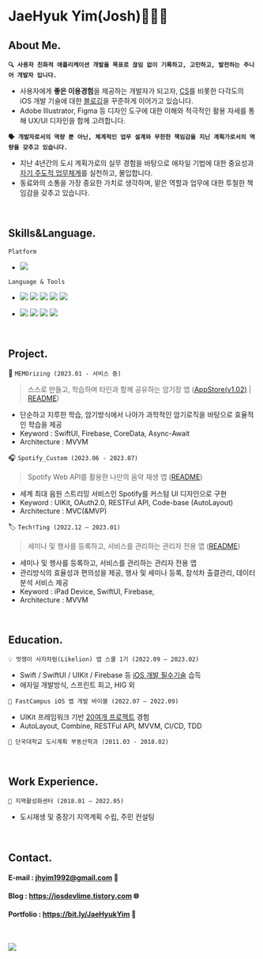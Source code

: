  # JaeHyuk Yim(Josh)🧑🏻‍💻
 
  ## About Me.
  
  **<p>`🔍 사용자 친화적 애플리케이션 개발을 목표로 끊임 없이 기록하고, 고민하고, 발전하는 주니어 개발자 입니다.`<p>**
  
  - 사용자에게 **좋은 이용경험**을 제공하는 개발자가 되고자, [CS](https://iosdevlime.tistory.com/category/CS/Computer%20Basic)를 비롯한 다각도의 iOS 개발 기술에 대한 [블로깅](https://iosdevlime.tistory.com/)을 꾸준하게 이어가고 있습니다.
  - Adobe Illustrator, Figma 등 디자인 도구에 대한 이해와 적극적인 활용 자세를 통해 UX/UI 디자인을 함께 고려합니다.
  
  **<p>`🗣️ 개발자로서의 역량 뿐 아닌, 체계적인 업무 설계와 무한한 책임감을 지닌 계획가로서의 역량을 갖추고 있습니다.`<p>**
  - 지난 4년간의 도시 계획가로의 실무 경험을 바탕으로 애자일 기법에 대한 중요성과 [자기 주도적 업무체계](https://www.notion.so/onthelots/aa0af84dbcd249eb835e731c1ffca7ea?pvs=4)를 실천하고, 몰입합니다.
  - 동료와의 소통을 가장 중요한 가치로 생각하며, 맡은 역할과 업무에 대한 투철한 책임감을 갖추고 있습니다.
  
  <br> 
  
   ## Skills&Language.
  
  
  `Platform`

  - <img src="https://img.shields.io/badge/iOS-5A29E4?style=flat&logo=iOS&logoColor=white"/>  
    
  `Language & Tools`
  
  - <img src="https://img.shields.io/badge/Swift-F05138?style=flat&logo=swift&logoColor=white"/> <img src="https://img.shields.io/badge/SwiftUI-2396F3?style=flat&logo=Swift&logoColor=white"/> <img src="https://img.shields.io/badge/UIkit-2396F3?style=flat&logo=UIKit&logoColor=white"/> <img src="https://img.shields.io/badge/CocoaPods-EE3322?style=flat-square&logo=CocoaPods&logoColor=white"/> <img src="https://img.shields.io/badge/Combine-F05138?style=flat-square&logo=Swift&logoColor=white"/> 
   
 - <img src="https://img.shields.io/badge/Git-F05032?style=flat-square&logo=Git&logoColor=white"/> <img src="https://img.shields.io/badge/Firebase-FFCA28?style=flat&logo=Firebase&logoColor=white"/> <img src="https://img.shields.io/badge/Figma-F24E1E?style=flat&logo=Figma&logoColor=white"/> <img src="https://img.shields.io/badge/Adobe Illustrator-FF9A00?style=flat&logo=Adobe Illustrator&logoColor=white">
  
  <br> 
  
  ## Project.

  📘 `MEMOrizing (2023.01 - 서비스 중)`
  > 스스로 만들고, 학습하며 타인과 함께 공유하는 암기장 앱 ([AppStore(v1.02)](https://apps.apple.com/kr/app/memorizing/id1670026920) | [README](https://github.com/onthelots/memorizing))
  - 단순하고 지루한 학습, 암기방식에서 나아가 과학적인 암기로직을 바탕으로 효율적인 학습을 제공
  - Keyword : SwiftUI, Firebase, CoreData, Async-Await
  - Architecture : MVVM

 🎧 `Spotify_Custom (2023.06 - 2023.07)`
  > Spotify Web API를 활용한 나만의 음악 재생 앱 ([README](https://github.com/onthelots/Spotify_App))
  - 세계 최대 음원 스트리밍 서비스인 Spotify를 커스텀 UI 디자인으로 구현
  - Keyword : UIKit, OAuth2.0, RESTFul API, Code-base (AutoLayout)
  - Architecture : MVC(&MVP)
  
  
  🏷️ `Tech!Ting (2022.12 – 2023.01)`
  > 세미나 및 행사를 등록하고, 서비스를 관리하는 관리자 전용 앱 ([README](https://github.com/onthelots/Tech-Ting))
  - 세미나 및 행사를 등록하고, 서비스를 관리하는 관리자 전용 앱
  - 관리방식의 효율성과 편의성을 제공, 행사 및 세미나 등록, 참석차 출결관리, 데이터 분석 서비스 제공
  - Keyword : iPad Device, SwiftUI, Firebase,
  - Architecture : MVVM
  
  
  <br>
  
  ## Education.
  
  `💡 멋쟁이 사자차럼(Likelion) 앱 스쿨 1기 (2022.09 – 2023.02)`
  - Swift / SwiftUI / UIKit / Firebase 등 [iOS 개발 필수기술](https://github.com/onthelots/iOS-Learning/tree/main/SwiftUI-Tutorial) 습득
  - 애자일 개발방식, 스프린트 회고, HIG 외
  
  `📱 FastCampus iOS 앱 개발 바이블 (2022.07 – 2022.09)`
  - UIKit 프레임워크 기반 [20여개 프로젝트](https://github.com/onthelots/iOS-Learning/tree/main/UIKit-Tutorial) 경험
  - AutoLayout, Combine, RESTFul API, MVVM, CI/CD, TDD
  
  `🏫 단국대학교 도시계획 부동산학과 (2011.03 - 2018.02)`
  
  <br>
  
  ## Work Experience.
  `🏢 지역활성화센터 (2018.01 – 2022.05)`
  - 도시재생 및 중장기 지역계획 수립, 주민 컨설팅
  
  <br>
  
  ## Contact.
  
  #### E-mail : jhyim1992@gmail.com 📨
  #### Blog : https://iosdevlime.tistory.com 🌐
  #### Portfolio : https://bit.ly/JaeHyukYim 💎

  <br>

  <a href="https://hits.seeyoufarm.com"><img src="https://hits.seeyoufarm.com/api/count/incr/badge.svg?url=https%3A%2F%2Fgithub.com%2Fonthelots%2Fhit-counter&count_bg=%2379C83D&title_bg=%23555555&icon=&icon_color=%23E7E7E7&title=hits&edge_flat=false"/></a>
